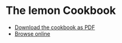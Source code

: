 The lemon Cookbook
==================

* [Download the cookbook as PDF](lemon-cookbook.pdf)
* [Browse online](lemon-cookbook/index.html)





